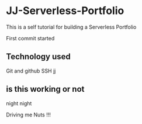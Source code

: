 # JJ-Serverless-Portfolio
This is a self tutorial for building a Serverless Portfolio

First commit started


## Technology used

Git and github
SSH
jj

## is this working or not

night night

Driving me Nuts !!! 


